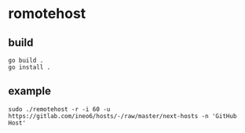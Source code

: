 # romotehost

## build
```
go build .
go install .
```

## example
```
sudo ./remotehost -r -i 60 -u https://gitlab.com/ineo6/hosts/-/raw/master/next-hosts -n 'GitHub Host'
```

